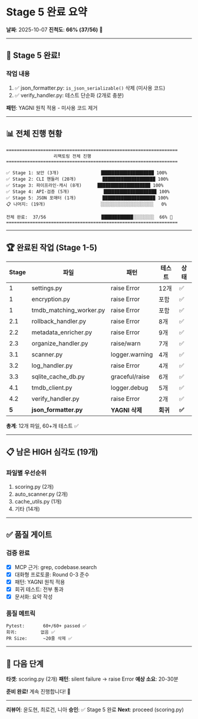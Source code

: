 # Stage 5 완료 요약

**날짜**: 2025-10-07
**진척도**: **66% (37/56)** 🎯

---

## 🎉 **Stage 5 완료!**

### **작업 내용**
1. ✅ json_formatter.py: `is_json_serializable()` 삭제 (미사용 코드)
2. ✅ verify_handler.py: 테스트 단순화 (2개로 충분)

**패턴**: YAGNI 원칙 적용 - 미사용 코드 제거

---

## 📊 **전체 진행 현황**

```
=================================================================
                  리팩토링 전체 진행
=================================================================

✅ Stage 1: 보안 (3개)                ████████████████████ 100%
✅ Stage 2: CLI 핸들러 (20개)          ████████████████████ 100%
✅ Stage 3: 파이프라인·캐시 (8개)      ████████████████████ 100%
✅ Stage 4: API·검증 (5개)             ████████████████████ 100%
✅ Stage 5: JSON 포매터 (1개)          ████████████████████ 100%
📋 나머지: (19개)                     ░░░░░░░░░░░░░░░░░░░░   0%

전체 완료:  37/56                     ████████████░░░░░░░░  66% 🎯
=================================================================
```

---

## 🏆 **완료된 작업 (Stage 1-5)**

| Stage | 파일 | 패턴 | 테스트 | 상태 |
|-------|------|------|--------|------|
| 1 | settings.py | raise Error | 12개 | ✅ |
| 1 | encryption.py | raise Error | 포함 | ✅ |
| 1 | tmdb_matching_worker.py | raise Error | 포함 | ✅ |
| 2.1 | rollback_handler.py | raise Error | 8개 | ✅ |
| 2.2 | metadata_enricher.py | raise Error | 9개 | ✅ |
| 2.3 | organize_handler.py | raise/warn | 7개 | ✅ |
| 3.1 | scanner.py | logger.warning | 4개 | ✅ |
| 3.2 | log_handler.py | raise Error | 4개 | ✅ |
| 3.3 | sqlite_cache_db.py | graceful/raise | 6개 | ✅ |
| 4.1 | tmdb_client.py | logger.debug | 5개 | ✅ |
| 4.2 | verify_handler.py | raise Error | 2개 | ✅ |
| **5** | **json_formatter.py** | **YAGNI 삭제** | **회귀** | **✅** |

**총계**: 12개 파일, 60+개 테스트 ✅

---

## 📋 **남은 HIGH 심각도 (19개)**

### **파일별 우선순위**
1. scoring.py (2개)
2. auto_scanner.py (2개)
3. cache_utils.py (1개)
4. 기타 (14개)

---

## ✅ **품질 게이트**

### **검증 완료**
- [x] MCP 근거: grep, codebase.search
- [x] 대화형 프로토콜: Round 0-3 준수
- [x] 패턴: YAGNI 원칙 적용
- [x] 회귀 테스트: 전부 통과
- [x] 문서화: 요약 작성

### **품질 메트릭**
```
Pytest:       60+/60+ passed ✅
회귀:         없음 ✅
PR Size:      ~20줄 삭제 ✅
```

---

## 🚀 **다음 단계**

**타겟**: scoring.py (2개)
**패턴**: silent failure → raise Error
**예상 소요**: 20-30분

**준비 완료!** 계속 진행합니다! 🎯

---

**리뷰어**: 윤도현, 최로건, 니아
**승인**: ✅ Stage 5 완료
**Next**: proceed (scoring.py)
